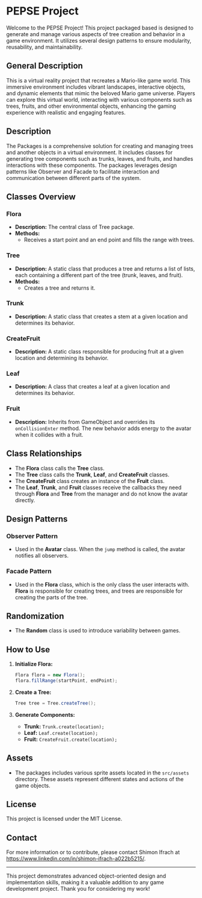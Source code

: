 
# PEPSE Project

Welcome to the PEPSE Project! This project packaged based  is designed to generate and manage various aspects of tree creation and behavior in a game environment. It utilizes several design patterns to ensure modularity, reusability, and maintainability.

## General Description

This is a virtual reality project that recreates a Mario-like game world. This immersive environment includes vibrant landscapes, interactive objects, and dynamic elements that mimic the beloved Mario game universe. Players can explore this virtual world, interacting with various components such as trees, fruits, and other environmental objects, enhancing the gaming experience with realistic and engaging features.

## Description

The Packages is a comprehensive solution for creating and managing trees and another objects in a virtual environment. It includes classes for generating tree components such as trunks, leaves, and fruits, and handles interactions with these components. The packages leverages design patterns like Observer and Facade to facilitate interaction and communication between different parts of the system.

## Classes Overview

### Flora
- **Description:** The central class of Tree package.
- **Methods:** 
  - Receives a start point and an end point and fills the range with trees.

### Tree
- **Description:** A static class that produces a tree and returns a list of lists, each containing a different part of the tree (trunk, leaves, and fruit).
- **Methods:**
  - Creates a tree and returns it.

### Trunk
- **Description:** A static class that creates a stem at a given location and determines its behavior.

### CreateFruit
- **Description:** A static class responsible for producing fruit at a given location and determining its behavior.

### Leaf
- **Description:** A class that creates a leaf at a given location and determines its behavior.

### Fruit
- **Description:** Inherits from GameObject and overrides its `onCollisionEnter` method. The new behavior adds energy to the avatar when it collides with a fruit.

## Class Relationships

- The **Flora** class calls the **Tree** class.
- The **Tree** class calls the **Trunk**, **Leaf**, and **CreateFruit** classes.
- The **CreateFruit** class creates an instance of the **Fruit** class.
- The **Leaf**, **Trunk**, and **Fruit** classes receive the callbacks they need through **Flora** and **Tree** from the manager and do not know the avatar directly.

## Design Patterns

### Observer Pattern
- Used in the **Avatar** class. When the `jump` method is called, the avatar notifies all observers.

### Facade Pattern
- Used in the **Flora** class, which is the only class the user interacts with. **Flora** is responsible for creating trees, and trees are responsible for creating the parts of the tree.

## Randomization

- The **Random** class is used to introduce variability between games.

## How to Use

1. **Initialize Flora:**
   ```java
   Flora flora = new Flora();
   flora.fillRange(startPoint, endPoint);
   ```

2. **Create a Tree:**
   ```java
   Tree tree = Tree.createTree();
   ```

3. **Generate Components:**
   - **Trunk:** `Trunk.create(location);`
   - **Leaf:** `Leaf.create(location);`
   - **Fruit:** `CreateFruit.create(location);`

## Assets

- The packages includes various sprite assets located in the `src/assets` directory. These assets represent different states and actions of the game objects.

## License

This project is licensed under the MIT License.

## Contact

For more information or to contribute, please contact Shimon Ifrach at https://www.linkedin.com/in/shimon-ifrach-a022b5215/.

---

This project demonstrates advanced object-oriented design and implementation skills, making it a valuable addition to any game development project. Thank you for considering my work!
